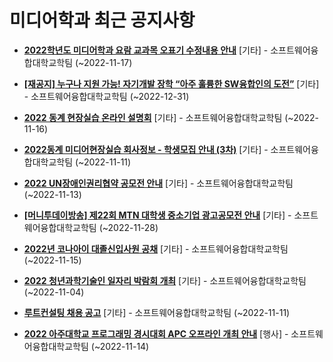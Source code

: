 # 미디어학과 최근 공지사항

* **[2022학년도 미디어학과 요람 교과목 오표기 수정내용 안내](https://media.ajou.ac.kr/media/board/board01.jsp?mode=view&amp;article_no=232324&amp;board_wrapper=%2Fmedia%2Fboard%2Fboard01.jsp&amp;pager.offset=0&amp;board_no=304)**
 [기타] - 소프트웨어융합대학교학팀 (~2022-11-17)

* **[[재공지] 누구나 지원 가능! 자기개발 장학 “아주 훌륭한 SW융합인의 도전”](https://media.ajou.ac.kr/media/board/board01.jsp?mode=view&amp;article_no=232321&amp;board_wrapper=%2Fmedia%2Fboard%2Fboard01.jsp&amp;pager.offset=0&amp;board_no=304)**
 [기타] - 소프트웨어융합대학교학팀 (~2022-12-31)

* **[2022 동계 현장실습 온라인 설명회](https://media.ajou.ac.kr/media/board/board01.jsp?mode=view&amp;article_no=232250&amp;board_wrapper=%2Fmedia%2Fboard%2Fboard01.jsp&amp;pager.offset=0&amp;board_no=304)**
 [기타] - 소프트웨어융합대학교학팀 (~2022-11-16)

* **[2022동계 미디어현장실습 회사정보 - 학생모집 안내 (3차)](https://media.ajou.ac.kr/media/board/board01.jsp?mode=view&amp;article_no=232240&amp;board_wrapper=%2Fmedia%2Fboard%2Fboard01.jsp&amp;pager.offset=0&amp;board_no=304)**
 [기타] - 소프트웨어융합대학교학팀 (~2022-11-11)

* **[2022 UN장애인권리협약 공모전 안내](https://media.ajou.ac.kr/media/board/board01.jsp?mode=view&amp;article_no=232225&amp;board_wrapper=%2Fmedia%2Fboard%2Fboard01.jsp&amp;pager.offset=0&amp;board_no=304)**
 [기타] - 소프트웨어융합대학교학팀 (~2022-11-13)

* **[[머니투데이방송] 제22회 MTN 대학생 중소기업 광고공모전 안내](https://media.ajou.ac.kr/media/board/board01.jsp?mode=view&amp;article_no=232214&amp;board_wrapper=%2Fmedia%2Fboard%2Fboard01.jsp&amp;pager.offset=0&amp;board_no=304)**
 [기타] - 소프트웨어융합대학교학팀 (~2022-11-28)

* **[2022년 코나아이 대졸신입사원 공채](https://media.ajou.ac.kr/media/board/board01.jsp?mode=view&amp;article_no=232198&amp;board_wrapper=%2Fmedia%2Fboard%2Fboard01.jsp&amp;pager.offset=0&amp;board_no=304)**
 [기타] - 소프트웨어융합대학교학팀 (~2022-11-15)

* **[2022 청년과학기술인 일자리 박람회 개최](https://media.ajou.ac.kr/media/board/board01.jsp?mode=view&amp;article_no=232185&amp;board_wrapper=%2Fmedia%2Fboard%2Fboard01.jsp&amp;pager.offset=0&amp;board_no=304)**
 [기타] - 소프트웨어융합대학교학팀 (~2022-11-04)

* **[루트컨설팅 채용 공고](https://media.ajou.ac.kr/media/board/board01.jsp?mode=view&amp;article_no=232175&amp;board_wrapper=%2Fmedia%2Fboard%2Fboard01.jsp&amp;pager.offset=0&amp;board_no=304)**
 [기타] - 소프트웨어융합대학교학팀 (~2022-11-11)

* **[2022 아주대학교 프로그래밍 경시대회 APC 오프라인 개최 안내](https://media.ajou.ac.kr/media/board/board01.jsp?mode=view&amp;article_no=232163&amp;board_wrapper=%2Fmedia%2Fboard%2Fboard01.jsp&amp;pager.offset=0&amp;board_no=304)**
 [행사] - 소프트웨어융합대학교학팀 (~2022-11-14)
